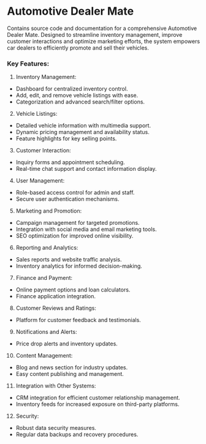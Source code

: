 # Automotive Dealer Mate

Contains source code and documentation for a comprehensive Automotive Dealer Mate. Designed to streamline inventory management, improve customer interactions and optimize marketing efforts, the system empowers car dealers to efficiently promote and sell their vehicles.

### Key Features:
1. Inventory Management:
- Dashboard for centralized inventory control.
- Add, edit, and remove vehicle listings with ease.
- Categorization and advanced search/filter options.

2. Vehicle Listings:
- Detailed vehicle information with multimedia support.
- Dynamic pricing management and availability status.
- Feature highlights for key selling points.

3. Customer Interaction:
- Inquiry forms and appointment scheduling.
- Real-time chat support and contact information display.

4. User Management:
- Role-based access control for admin and staff.
- Secure user authentication mechanisms.

5. Marketing and Promotion:
- Campaign management for targeted promotions.
- Integration with social media and email marketing tools.
- SEO optimization for improved online visibility.

6. Reporting and Analytics:
- Sales reports and website traffic analysis.
- Inventory analytics for informed decision-making.

7. Finance and Payment:
- Online payment options and loan calculators.
- Finance application integration.

8. Customer Reviews and Ratings:
- Platform for customer feedback and testimonials.

9. Notifications and Alerts:
- Price drop alerts and inventory updates.

10. Content Management:
- Blog and news section for industry updates.
- Easy content publishing and management.

11. Integration with Other Systems:
- CRM integration for efficient customer relationship management.
- Inventory feeds for increased exposure on third-party platforms.

12. Security:
- Robust data security measures.
- Regular data backups and recovery procedures.
